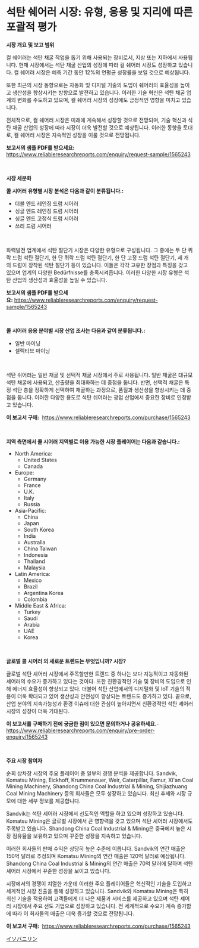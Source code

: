 <p><h1>석탄 쉐어러 시장: 유형, 응용 및 지리에 따른 포괄적 평가</h1></p><p><strong>시장 개요 및 보고 범위</strong></p>
<p><p>컬 쉐어러는 석탄 채굴 작업을 돕기 위해 사용되는 장비로서, 지상 또는 지하에서 사용됩니다. 현재 시장에서는 석탄 채굴 산업의 성장에 따라 컬 쉐어러 시장도 성장하고 있습니다. 컬 쉐어러 시장은 예측 기간 동안 12%의 연평균 성장률을 보일 것으로 예상됩니다. </p><p>또한 최근의 시장 동향으로는 자동화 및 디지털 기술의 도입이 쉐어러의 효율성을 높이고 생산성을 향상시키는 방향으로 발전하고 있습니다. 이러한 기술 혁신은 석탄 채굴 업계의 변화를 주도하고 있으며, 컬 쉐어러 시장의 성장에도 긍정적인 영향을 미치고 있습니다.</p><p>전체적으로, 컬 쉐어러 시장은 미래에 계속해서 성장할 것으로 전망되며, 기술 혁신과 석탄 채굴 산업의 성장에 따라 시장이 더욱 발전할 것으로 예상됩니다. 이러한 동향을 토대로, 컬 쉐어러 시장은 지속적인 성장을 이룰 것으로 전망됩니다.</p></p>
<p><strong>보고서의 샘플 PDF를 받으세요:</strong> <a href="https://www.reliableresearchreports.com/enquiry/request-sample/1565243">https://www.reliableresearchreports.com/enquiry/request-sample/1565243</a></p>
<p>&nbsp;</p>
<p><strong>시장 세분화</strong></p>
<p><strong>콜 시어러 유형별 시장 분석은 다음과 같이 분류됩니다.:</strong></p>
<p><ul><li>더블 엔드 레인징 드럼 시어러</li><li>싱글 엔드 레인징 드럼 시어러</li><li>싱글 엔드 고정식 드럼 시어러</li><li>쓰리 드럼 시어러</li></ul></p>
<p>&nbsp;</p>
<p><p>화력발전 업계에서 석탄 절단기 시장은 다양한 유형으로 구성됩니다. 그 중에는 두 단 퀴락 드럼 석탄 절단기, 한 단 퀴락 드럼 석탄 절단기, 한 단 고정 드럼 석탄 절단기, 세 개의 드럼이 장착된 석탄 절단기 등이 있습니다. 이들은 각각 고유한 장점과 특징을 갖고 있으며 업계의 다양한 Bedürfnisse를 충족시켜줍니다. 이러한 다양한 시장 유형은 석탄 산업의 생산성과 효율성을 높일 수 있습니다.</p></p>
<p><strong>보고서의 샘플 PDF를 받으세요:</strong>&nbsp;<a href="https://www.reliableresearchreports.com/enquiry/request-sample/1565243">https://www.reliableresearchreports.com/enquiry/request-sample/1565243</a></p>
<p>&nbsp;</p>
<p><strong> 콜 시어러 응용 분야별 시장 산업 조사는 다음과 같이 분류됩니다.:</strong></p>
<p><ul><li>일반 마이닝</li><li>셀렉티브 마이닝</li></ul></p>
<p>&nbsp;</p>
<p><p>석탄 쉬어러는 일반 채굴 및 선택적 채굴 시장에서 주로 사용됩니다. 일반 채굴은 대규모 석탄 채굴에 사용되고, 산출량을 최대화하는 데 중점을 둡니다. 반면, 선택적 채굴은 특정 석탄 층을 정확하게 선택하여 채굴하는 과정으로, 품질과 생산성을 향상시키는 데 중점을 둡니다. 이러한 다양한 용도로 석탄 쉬어러는 광업 산업에서 중요한 장비로 인정받고 있습니다.</p></p>
<p><strong>이 보고서 구매:</strong>&nbsp; <a href="https://www.reliableresearchreports.com/purchase/1565243">https://www.reliableresearchreports.com/purchase/1565243</a></p>
<p>&nbsp;</p>
<p><strong>지역 측면에서 콜 시어러 지역별로 이용 가능한 시장 플레이어는 다음과 같습니다.:</strong></p>
<p><ul>
    <li>
        North America:
        <ul>
            <li>United States</li>
            <li>Canada</li>
        </ul>
    </li>
    <li>
        Europe:
        <ul>
            <li>Germany</li>
            <li>France</li>
            <li>U.K.</li>
            <li>Italy</li>
            <li>Russia</li>
        </ul>
    </li>
    <li>
        Asia-Pacific:
        <ul>
            <li>China</li>
            <li>Japan</li>
            <li>South Korea</li>
            <li>India</li>
            <li>Australia</li>
            <li>China Taiwan</li>
            <li>Indonesia</li>
            <li>Thailand</li>
            <li>Malaysia</li>
        </ul>
    </li>
    <li>
        Latin America:
        <ul>
            <li>Mexico</li>
            <li>Brazil</li>
            <li>Argentina Korea</li>
            <li>Colombia</li>
        </ul>
    </li>
    <li>
        Middle East & Africa:
        <ul>
            <li>Turkey</li>
            <li>Saudi</li>
            <li>Arabia</li>
            <li>UAE</li>
            <li>Korea</li>
        </ul>
    </li>
    </ul></p>
<p>&nbsp;</p>
<p><strong>글로벌 콜 시어러 의 새로운 트렌드는 무엇입니까? 시장?</strong></p>
<p><p>글로벌 석탄 셰어러 시장에서 주목할만한 트렌드 중 하나는 보다 지능적이고 자동화된 셰어러의 수요가 증가하고 있다는 것이다. 또한 친환경적인 기술 및 장비의 도입으로 인해 에너지 효율성이 향상되고 있다. 더불어 석탄 산업에서의 디지털화 및 IoT 기술의 적용이 더욱 확대되고 있어 생산성과 안전성이 향상되는 트렌드도 증가하고 있다. 끝으로, 산업 분야의 지속가능성과 환경 이슈에 대한 관심이 높아지면서 친환경적인 석탄 셰어러 시장의 성장이 더욱 기대된다.</p></p>
<p><strong>이 보고서를 구매하기 전에 궁금한 점이 있으면 문의하거나 공유하세요.</strong>- <a href="https://www.reliableresearchreports.com/enquiry/pre-order-enquiry/1565243">https://www.reliableresearchreports.com/enquiry/pre-order-enquiry/1565243</a></p>
<p>&nbsp;</p>
<p><strong>주요 시장 참여자</strong></p>
<p><p>순회 상차장 시장의 주요 플레이어 중 일부의 경쟁 분석을 제공합니다. Sandvik, Komatsu Mining, Eickhoff, Krummenauer, Weir, Caterpillar, Famur, Xi'an Coal Mining Machinery, Shandong China Coal Industrial & Mining, Shijiazhuang Coal Mining Machinery 등의 회사들은 모두 성장하고 있습니다. 최신 추세와 시장 규모에 대한 세부 정보를 제공합니다.</p><p>Sandvik는 석탄 셰어러 시장에서 선도적인 역할을 하고 있으며 성장하고 있습니다. Komatsu Mining은 글로벌 시장에서 큰 영향력을 갖고 있으며 석탄 셰어러 시장에서도 주목받고 있습니다. Shandong China Coal Industrial & Mining은 중국에서 높은 시장 점유율을 보유하고 있으며 꾸준한 성장을 지속하고 있습니다.</p><p>이러한 회사들의 판매 수익은 상당히 높은 수준에 이릅니다. Sandvik의 연간 매출은 150억 달러로 추정되며 Komatsu Mining의 연간 매출은 120억 달러로 예상됩니다. Shandong China Coal Industrial & Mining의 연간 매출은 70억 달러에 달하며 석탄 셰어러 시장에서 꾸준한 성장을 보이고 있습니다.</p><p>시장에서의 경쟁이 치열한 가운데 이러한 주요 플레이어들은 혁신적인 기술을 도입하고 세계적인 시장 진출을 통해 성장하고 있습니다. Sandvik와 Komatsu Mining은 특히 최신 기술을 적용하여 고객들에게 더 나은 제품과 서비스를 제공하고 있으며 석탄 셰어러 시장에서 주요 선도 기업으로 성장하고 있습니다. 전 세계적으로 수요가 계속 증가함에 따라 이 회사들의 매출은 더욱 증가할 것으로 전망됩니다.</p></p>
<p><strong>이 보고서 구매:</strong>&nbsp;&nbsp;<a href="https://www.reliableresearchreports.com/purchase/1565243">https://www.reliableresearchreports.com/purchase/1565243</a></p>
<p><p><a href="https://github.com/EstaSprer20231/Market-Research-Report-List-1/blob/main/57539325801.md">イソバニリン</a></p></p>
